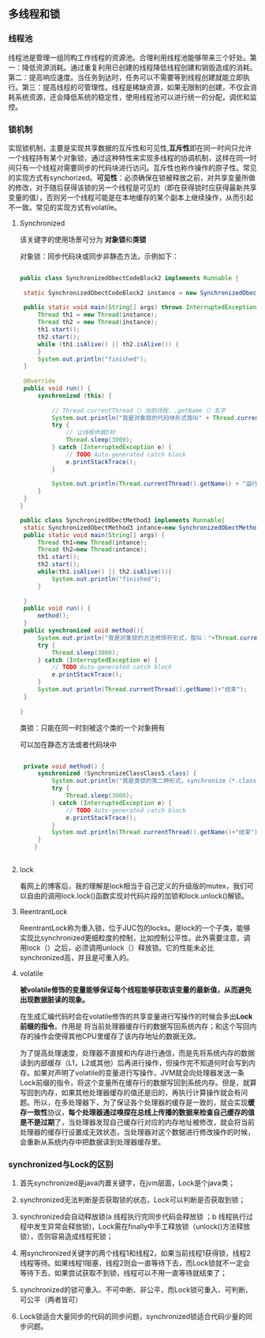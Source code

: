 ## 多线程和锁

### 线程池

线程池是管理一组同构工作线程的资源池。合理利用线程池能够带来三个好处。第一：降低资源消耗。通过重复利用已创建的线程降低线程创建和销毁造成的消耗。第二：提高响应速度。当任务到达时，任务可以不需要等到线程创建就能立即执行。第三：提高线程的可管理性。线程是稀缺资源，如果无限制的创建，不仅会消耗系统资源，还会降低系统的稳定性，使用线程池可以进行统一的分配，调优和监控。

### 锁机制

实现锁机制，主要是实现共享数据的互斥性和可见性,**互斥性**即在同一时间只允许一个线程持有某个对象锁，通过这种特性来实现多线程的协调机制，这样在同一时间只有一个线程对需要同步的代码块进行访问。互斥性也称作操作的原子性。常见的实现方式有synchorized。**可见性**：必须确保在锁被释放之前，对共享变量所做的修改，对于随后获得该锁的另一个线程是可见的（即在获得锁时应获得最新共享变量的值），否则另一个线程可能是在本地缓存的某个副本上继续操作，从而引起不一致。常见的实现方式有volatile。

1. Synchronized

   该关键字的使用场景可分为 **对象锁**和**类锁**

   对象锁：同步代码块或同步非静态方法，示例如下：

   ~~~java
   
   public class SynchronizedObectCodeBlock2 implements Runnable {
    
   	static SynchronizedObectCodeBlock2 instance = new SynchronizedObectCodeBlock2();
    
   	public static void main(String[] args) throws InterruptedException {
   		Thread th1 = new Thread(instance);
   		Thread th2 = new Thread(instance);
   		th1.start();
   		th2.start();
   		while (th1.isAlive() || th2.isAlive()) {
   		}
   		System.out.println("finished");
   	}
    
   	@Override
   	public void run() {
   		synchronized (this) {
    
   			// Thread.currentThread（）当前线程，.getName（）名字
   			System.out.println("我是对象锁的代码块形式我叫" + Thread.currentThread().getName());
   			try {
   				// 让线程休眠3秒
   				Thread.sleep(3000);
   			} catch (InterruptedException e) {
   				// TODO Auto-generated catch block
   				e.printStackTrace();
   			}
    
   			System.out.println(Thread.currentThread().getName() + "运行结束");
   		}
   	}
   }
   ~~~

   ~~~java
   public class SynchronizedObectMethod3 implements Runnable{
   	static SynchronizedObectMethod3 intance=new SynchronizedObectMethod3();
   	public static void main(String[] args) {
   		Thread th1=new Thread(intance);
   		Thread th2=new Thread(intance);
   		th1.start();
   		th2.start();
   		while(th1.isAlive() || th2.isAlive()){
   			System.out.println("finished");
   		}
    
   	}
   	public void run() {
   		method();
   	}
   	public synchronized void method(){
   		System.out.println("我是对象锁的方法修饰符形式，我叫："+Thread.currentThread().getName());
   		try {
   			Thread.sleep(3000);
   		} catch (InterruptedException e) {
   			// TODO Auto-generated catch block
   			e.printStackTrace();
   		}
   		System.out.println(Thread.currentThread().getName()+"结束");
   	}
    
   }
   ~~~

   类锁：只能在同一时刻被这个类的一个对象拥有

   可以加在静态方法或者代码块中

   ~~~java
   
   	private void method() {
   		synchronized (SynchronizeClassClass5.class) {
   			System.out.println("我是类锁的第二种形式，synchronize（*.class），我叫" + Thread.currentThread().getName());
   			try {
   				Thread.sleep(3000);
   			} catch (InterruptedException e) {
   				// TODO Auto-generated catch block
   				e.printStackTrace();
   			}
   			System.out.println(Thread.currentThread().getName()+"结束");
   		}
       }
    
   ~~~

   

2. lock

   看网上的博客后，我的理解是lock相当于自己定义的升级版的mutex，我们可以自由的调用lock.lock()函数实现对代码片段的加锁和lock.unlock()解锁。

3. ReentrantLock

   ReentrantLock称为重入锁，位于JUC包的locks。是lock的一个子类，能够实现比synchronized更细粒度的控制，比如控制公平性。此外需要注意，调用lock（）之后，必须调用unlock（）释放锁。它的性能未必比synchronized高，并且是可重入的。

4. volatile

   **被volatile修饰的变量能够保证每个线程能够获取该变量的最新值，从而避免出现数据脏读的现象。** 

   在生成汇编代码时会在volatile修饰的共享变量进行写操作的时候会多出**Lock前缀的指令**。作用是 将当前处理器缓存行的数据写回系统内存；和这个写回内存的操作会使得其他CPU里缓存了该内存地址的数据无效。

   为了提高处理速度，处理器不直接和内存进行通信，而是先将系统内存的数据读到内部缓存（L1，L2或其他）后再进行操作，但操作完不知道何时会写到内存。如果对声明了volatile的变量进行写操作，JVM就会向处理器发送一条Lock前缀的指令，将这个变量所在缓存行的数据写回到系统内存。但是，就算写回到内存，如果其他处理器缓存的值还是旧的，再执行计算操作就会有问题。所以，在多处理器下，为了保证各个处理器的缓存是一致的，就会实现**缓存一致性**协议，**每个处理器通过嗅探在总线上传播的数据来检查自己缓存的值是不是过期**了，当处理器发现自己缓存行对应的内存地址被修改，就会将当前处理器的缓存行设置成无效状态，当处理器对这个数据进行修改操作的时候，会重新从系统内存中把数据读到处理器缓存里。



### synchronized与Lock的区别

1. 首先synchronized是java内置关键字，在jvm层面，Lock是个java类；

2. synchronized无法判断是否获取锁的状态，Lock可以判断是否获取到锁；

3. synchronized会自动释放锁(a 线程执行完同步代码会释放锁 ；b 线程执行过程中发生异常会释放锁)，Lock需在finally中手工释放锁（unlock()方法释放锁），否则容易造成线程死锁；

4. 用synchronized关键字的两个线程1和线程2，如果当前线程1获得锁，线程2线程等待。如果线程1阻塞，线程2则会一直等待下去，而Lock锁就不一定会等待下去，如果尝试获取不到锁，线程可以不用一直等待就结束了；

5. synchronized的锁可重入、不可中断、非公平，而Lock锁可重入、可判断、可公平（两者皆可）

6. Lock锁适合大量同步的代码的同步问题，synchronized锁适合代码少量的同步问题。